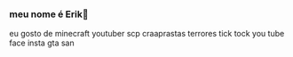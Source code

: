 ### meu nome é Erik👋
eu gosto de minecraft
youtuber
scp
craaprastas
terrores
tick tock
you tube
face
insta
gta san
